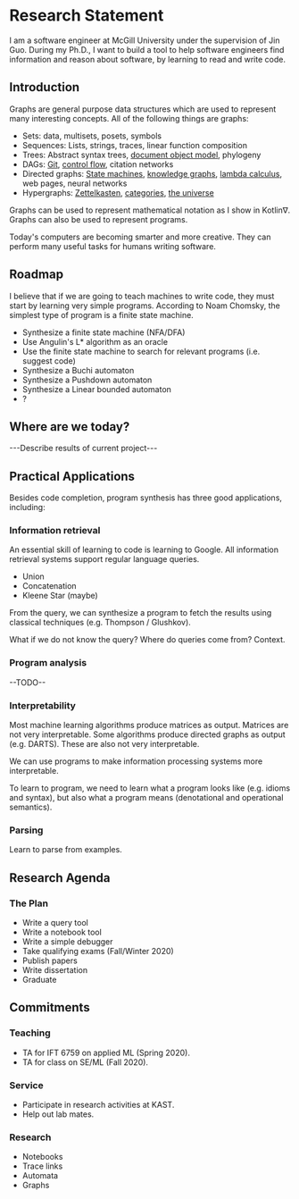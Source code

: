 # Research Statement

I am a software engineer at McGill University under the supervision of Jin Guo. During my Ph.D., I want to build a tool to help software engineers find information and reason about software, by learning to read and write code.

## Introduction

Graphs are general purpose data structures which are used to represent many interesting concepts. All of the following things are graphs:

- Sets: data, multisets, posets, symbols
- Sequences: Lists, strings, traces, linear function composition
- Trees: Abstract syntax trees, [document object model](https://en.wikipedia.org/wiki/Document_Object_Model), phylogeny
- DAGs: [Git](https://eagain.net/articles/git-for-computer-scientists/), [control flow](https://en.wikipedia.org/wiki/Control-flow_graph), citation networks
- Directed graphs: [State machines](https://en.wikipedia.org/wiki/Finite-state_machine), [knowledge graphs](https://en.wikipedia.org/wiki/Knowledge_Graph), [lambda calculus](http://dkeenan.com/Lambda/), web pages, neural networks
- Hypergraphs: [Zettelkasten](https://zettelkasten.de/), [categories](https://en.wikipedia.org/wiki/Category_theory), [the universe](https://writings.stephenwolfram.com/2020/04/finally-we-may-have-a-path-to-the-fundamental-theory-of-physics-and-its-beautiful/)

Graphs can be used to represent mathematical notation as I show in Kotlin∇. Graphs can also be used to represent programs.

Today's computers are becoming smarter and more creative. They can perform many useful tasks for humans writing software.

## Roadmap

I believe that if we are going to teach machines to write code, they must start by learning very simple programs. According to Noam Chomsky, the simplest type of program is a finite state machine.

- Synthesize a finite state machine (NFA/DFA)
- Use Angulin's L* algorithm as an oracle
- Use the finite state machine to search for relevant programs (i.e. suggest code)
- Synthesize a Buchi automaton
- Synthesize a Pushdown automaton
- Synthesize a Linear bounded automaton
- ?

## Where are we today?

---Describe results of current project---

## Practical Applications

Besides code completion, program synthesis has three good applications, including:

### Information retrieval

An essential skill of learning to code is learning to Google. All information retrieval systems support regular language queries.

- Union
- Concatenation
- Kleene Star (maybe)

From the query, we can synthesize a program to fetch the results using classical techniques (e.g. Thompson / Glushkov).

What if we do not know the query? Where do queries come from? Context.

### Program analysis

--TODO--

### Interpretability

Most machine learning algorithms produce matrices as output. Matrices are not very interpretable. Some algorithms produce directed graphs as output (e.g. DARTS). These are also not very interpretable.

We can use programs to make information processing systems more interpretable.

To learn to program, we need to learn what a program looks like (e.g. idioms and syntax), but also what a program means (denotational and operational semantics).

### Parsing

Learn to parse from examples.

## Research Agenda

### The Plan

- Write a query tool
- Write a notebook tool
- Write a simple debugger
- Take qualifying exams (Fall/Winter 2020)
- Publish papers
- Write dissertation
- Graduate

## Commitments

### Teaching

- TA for IFT 6759 on applied ML (Spring 2020).
- TA for class on SE/ML (Fall 2020).

### Service

- Participate in research activities at KAST.
- Help out lab mates.

### Research

- Notebooks
- Trace links
- Automata
- Graphs
